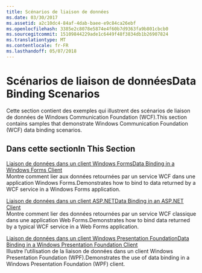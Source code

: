 ```yaml
---
title: Scénarios de liaison de données
ms.date: 03/30/2017
ms.assetid: a2c10dc4-84af-4dab-baee-e9c84ca26ebf
ms.openlocfilehash: 3385e2c8078e5874e4f60b7d9363fa9b801cbcb0
ms.sourcegitcommit: 15109844229ade1c6449f48f3834db1b26907824
ms.translationtype: MT
ms.contentlocale: fr-FR
ms.lasthandoff: 05/07/2018
---
```

# <a name="data-binding-scenarios"></a><span data-ttu-id="c20a7-102">Scénarios de liaison de données</span><span class="sxs-lookup"><span data-stu-id="c20a7-102">Data Binding Scenarios</span></span>
<span data-ttu-id="c20a7-103">Cette section contient des exemples qui illustrent des scénarios de liaison de données de Windows Communication Foundation (WCF).</span><span class="sxs-lookup"><span data-stu-id="c20a7-103">This section contains samples that demonstrate Windows Communication Foundation (WCF) data binding scenarios.</span></span>  
  
## <a name="in-this-section"></a><span data-ttu-id="c20a7-104">Dans cette section</span><span class="sxs-lookup"><span data-stu-id="c20a7-104">In This Section</span></span>  
 [<span data-ttu-id="c20a7-105">Liaison de données dans un client Windows Forms</span><span class="sxs-lookup"><span data-stu-id="c20a7-105">Data Binding in a Windows Forms Client</span></span>](../../../../docs/framework/wcf/samples/data-binding-in-a-windows-forms-client.md)  
 <span data-ttu-id="c20a7-106">Montre comment lier aux données retournées par un service WCF dans une application Windows Forms.</span><span class="sxs-lookup"><span data-stu-id="c20a7-106">Demonstrates how to bind to data returned by a WCF service in a Windows Forms application.</span></span>  
  
 [<span data-ttu-id="c20a7-107">Liaison de données dans un client ASP.NET</span><span class="sxs-lookup"><span data-stu-id="c20a7-107">Data Binding in an ASP.NET Client</span></span>](../../../../docs/framework/wcf/samples/data-binding-in-an-aspnet-client.md)  
 <span data-ttu-id="c20a7-108">Montre comment lier des données retournées par un service WCF classique dans une application Web Forms.</span><span class="sxs-lookup"><span data-stu-id="c20a7-108">Demonstrates how to bind data returned by a typical WCF service in a Web Forms application.</span></span>  
  
 [<span data-ttu-id="c20a7-109">Liaison de données dans un client Windows Presentation Foundation</span><span class="sxs-lookup"><span data-stu-id="c20a7-109">Data Binding in a Windows Presentation Foundation Client</span></span>](../../../../docs/framework/wcf/samples/data-binding-in-a-wpf-client.md)  
 <span data-ttu-id="c20a7-110">Illustre l’utilisation de la liaison de données dans un client Windows Presentation Foundation (WPF).</span><span class="sxs-lookup"><span data-stu-id="c20a7-110">Demonstrates the use of data binding in a Windows Presentation Foundation (WPF) client.</span></span>
